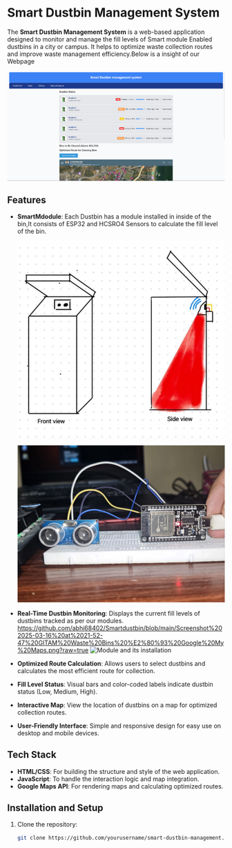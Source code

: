 # Smart Dustbin Management System

The **Smart Dustbin Management System** is a web-based application designed to monitor and manage the fill levels of Smart module Enabled dustbins in a city or campus. It helps to optimize waste collection routes and improve waste management efficiency.Below is a insight of our Webpage

 ![alt image](https://github.com/abhi68402/Smartdustbin/blob/main/Screenshot%202025-03-16%20214708.png?raw=true)

## Features
- **SmartMdodule**: Each Dustbin has a module installed in inside of the bin,It consists of ESP32 and HCSRO4 Sensors to calculate the fill level of the bin.
     
  ![Module and its installation](https://github.com/abhi68402/Smartdustbin/blob/main/Screenshot%202025-03-16%20213547.png?raw=true)
  

  ![alt image](https://github.com/abhi68402/Smartdustbin/blob/main/WhatsApp%20Image%202024-12-09%20at%2020.37.18_a2862218.jpg?raw=true)

- **Real-Time Dustbin Monitoring**: Displays the current fill levels of dustbins tracked as per our modules.
 https://github.com/abhi68402/Smartdustbin/blob/main/Screenshot%202025-03-16%20at%2021-52-47%20GITAM%20Waste%20Bins%20%E2%80%93%20Google%20My%20Maps.png?raw=true
  ![Module and its installation]( https://github.com/abhi68402/Smartdustbin/blob/main/Screenshot%202025-03-16%20at%2021-52-47%20GITAM%20Waste%20Bins%20%E2%80%93%20Google%20My%20Maps.png?raw=true
)
 
- **Optimized Route Calculation**: Allows users to select dustbins and calculates the most efficient route for collection.
- **Fill Level Status**: Visual bars and color-coded labels indicate dustbin status (Low, Medium, High).
- **Interactive Map**: View the location of dustbins on a map for optimized collection routes.
- **User-Friendly Interface**: Simple and responsive design for easy use on desktop and mobile devices.

## Tech Stack

- **HTML/CSS**: For building the structure and style of the web application.
- **JavaScript**: To handle the interaction logic and map integration.
- **Google Maps API**: For rendering maps and calculating optimized routes.
  
## Installation and Setup

1. Clone the repository:
   ```bash
   git clone https://github.com/yourusername/smart-dustbin-management.git

